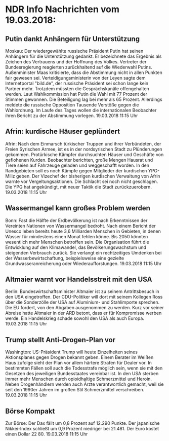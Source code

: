 # NDR Info Nachrichten vom 19.03.2018:


## Putin dankt Anhängern für Unterstützung
Moskau: Der wiedergewählte russische Präsident Putin hat seinen Anhängern für die Unterstützung gedankt. Er bezeichnete das Ergebnis als Zeichen des Vertrauens und der Hoffnung des Volkes. Vertreter der Bundesregierung reagierten zurückhaltend auf die Wiederwahl Putins. Außenminister Maas kritisierte, dass die Abstimmung nicht in allen Punkten fair gewesen sei. Verteidigungsministerin von der Leyen sagte dem Internetportal "bild.de", der russische Präsident sei schon lange kein Partner mehr. Trotzdem müssten die Gesprächskanäle offengehalten werden. Laut Wahlkommission hat Putin die Wahl mit 77 Prozent der Stimmen gewonnen. Die Beteiligung lag bei mehr als 65 Prozent. Allerdings meldete die russische Opposition Tausende Verstöße gegen die Wahlordnung. Im Laufe des Tages wollen die internationalen Beobachter ihren Bericht zu der Abstimmung vorlegen. 19.03.2018 11:15 Uhr 

## Afrin: kurdische Häuser geplündert
Afrin:	Nach dem Einmarsch türkischer Truppen und ihrer Verbündeten, der Freien Syrischen Armee, ist es in der nordsyrischen Stadt zu Plünderungen gekommen. Protürkische Kämpfer durchsuchten Häuser und Geschäfte von geflohenen Kurden. Beobachter berichten, große Mengen Hausrat und Tiere seien auf Fahrzeuge geladen und weggeschafft worden. In den Randgebieten soll es noch Kämpfe gegen Mitglieder der kurdischen YPG-Miliz geben. Der Vizechef der bisherigen kurdischen Verwaltung von Afrin warnte vor Vergeltungsaktionen. Die Schlacht sei noch nicht geschlagen. Die YPG hat angekündigt, mit neuer Taktik die Stadt zurückzuerobern. 19.03.2018 11:15 Uhr 

## Wassermangel kann großes Problem werden
Bonn:	Fast die Hälfte der Erdbevölkerung ist nach Erkenntnissen der Vereinten Nationen von Wassermangel bedroht. Nach einem Bericht der Unesco leben bereits heute 3,6 Milliarden Menschen in Gebieten, in denen Wasser für mindestens einen Monat fehlen könne. Bis 2050 könnten wesentlich mehr Menschen betroffen sein. Die Organisation führt die Entwicklung auf den Klimawandel, das Bevölkerungswachstum und steigenden Verbrauch zurück. Sie verlangt ein rechtzeitiges Umdenken bei der Wasserbewirtschaftung, beispielsweise eine gezielte Grundwasseranreicherung oder Wiederaufforstungen. 19.03.2018 11:15 Uhr 

## Altmaier warnt vor Handelsstreit mit den USA
Berlin: Bundeswirtschaftsminister Altmaier ist zu seinem Antrittsbesuch in den USA eingetroffen. Der CDU-Politiker will dort mit seinem Kollegen Ross über die Sonderzölle der USA auf Aluminium- und Stahlimporte sprechen. Die EU fordert, von den Abgaben ausgenommen zu werden. Kurz vor seiner Abreise hatte Altmaier in der ARD betont, dass er für Kompromisse werben werde. Ein Handelskrieg schade sowohl den USA als auch Europa. 19.03.2018 11:15 Uhr 

## Trump stellt Anti-Drogen-Plan vor
Washington: US-Präsident Trump will heute Einzelheiten seines Aktionsplanes gegen Drogen bekannt geben. Einem Berater im Weißen Haus zufolge sieht der Plan vor allem härtere Strafen für Dealer vor. In bestimmten Fällen soll auch die Todesstrafe möglich sein, wenn sie mit den Gesetzen des jeweiligen Bundesstaates vereinbar ist. In den USA sterben immer mehr Menschen durch opioidhaltige Schmerzmittel und Heroin. Neben Drogenhändlern werden auch Ärzte verantwortlich gemacht, weil sie seit den 1990er Jahren im großen Stil Schmerzmittel verschreiben. 19.03.2018 11:15 Uhr 

## Börse Kompakt
Zur Börse: Der Dax fällt um 0,8 Prozent auf 12.290 Punkte. Der japanische Nikkei-Index schließt um 0,9 Prozent  niedriger bei 21.481. Der Euro kostet einen Dollar 22 80. 19.03.2018 11:15 Uhr 
